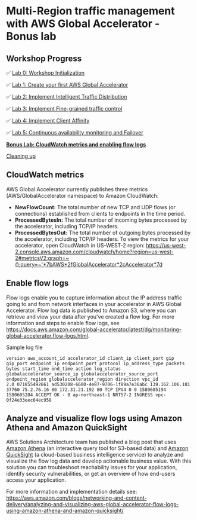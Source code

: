 # Multi-Region traffic management with AWS Global Accelerator - Bonus lab

## Workshop Progress
✅ [Lab 0: Workshop Initialization](../lab-0-init)

✅ [Lab 1: Create your first AWS Global Accelerator](../lab-1-create-aws-global-accelerator)

✅ [Lab 2: Implement Intelligent Traffic Distribution](../lab-2-traffic-distribution)

✅ [Lab 3: Implement Fine-grained traffic control](../lab-3-fine-grained-control)

✅ [Lab 4: Implement Client Affinity](../lab-4-client-affinity)

✅ [Lab 5: Continuous availability monitoring and Failover](../lab-5-observability)

**[Bonus Lab: CloudWatch metrics and enabling flow logs](../bonus-lab)**

[Cleaning up](../clean-up)

## CloudWatch metrics
AWS Global Accelerator currently publishes three metrics (AWS/GlobalAccelerator namespace) to Amazon CloudWatch:

* **NewFlowCount:** The total number of new TCP and UDP flows (or connections) established from clients to endpoints in the time period.
* **ProcessedBytesIn:** The total number of incoming bytes processed by the accelerator, including TCP/IP headers.
* **ProcessedBytesOut:** The total number of outgoing bytes processed by the accelerator, including TCP/IP headers.
To view the metrics for your accelerator, open CloudWatch in US-WEST-2 region: https://us-west-2.console.aws.amazon.com/cloudwatch/home?region=us-west-2#metricsV2:graph=~();query=~'*7bAWS*2fGlobalAccelerator*2cAccelerator*7d

## Enable flow logs

Flow logs enable you to capture information about the IP address traffic going to and from network interfaces in your accelerator in AWS Global Accelerator. Flow log data is published to Amazon S3, where you can retrieve and view your data after you've created a flow log. For more information and steps to enable flow logs, see https://docs.aws.amazon.com/global-accelerator/latest/dg/monitoring-global-accelerator.flow-logs.html.

Sample log file
```
version aws_account_id accelerator_id client_ip client_port gip gip_port endpoint_ip endpoint_port protocol ip_address_type packets bytes start_time end_time action log_status globalaccelerator_source_ip globalaccelerator_source_port endpoint_region globalaccelerator_region direction vpc_id
2.0 071855492661 ad530208-6600-4e87-9706-1f89a7e36abc 139.162.106.181 37760 75.2.76.16 80 172.31.21.192 80 TCP IPV4 0 0 1580605194 1580605204 ACCEPT OK - 0 ap-northeast-1 NRT57-2 INGRESS vpc-0f24e33eec64ec958
```
## Analyze and visualize flow logs using Amazon Athena and Amazon QuickSight

AWS Solutions Architecture team has published a blog post that uses [Amazon Athena](http://aws.amazon.com/athena) (an interactive query tool for S3-based data) and [Amazon QuickSight](https://aws.amazon.com/quicksight) (a cloud-based business intelligence service) to analyze and visualize the flow log data and develop actionable business value. With this solution you can troubleshoot reachability issues for your application, identify security vulnerabilities, or get an overview of how end-users access your application.

For more information and implementation details see: https://aws.amazon.com/blogs/networking-and-content-delivery/analyzing-and-visualizing-aws-global-accelerator-flow-logs-using-amazon-athena-and-amazon-quicksight/
